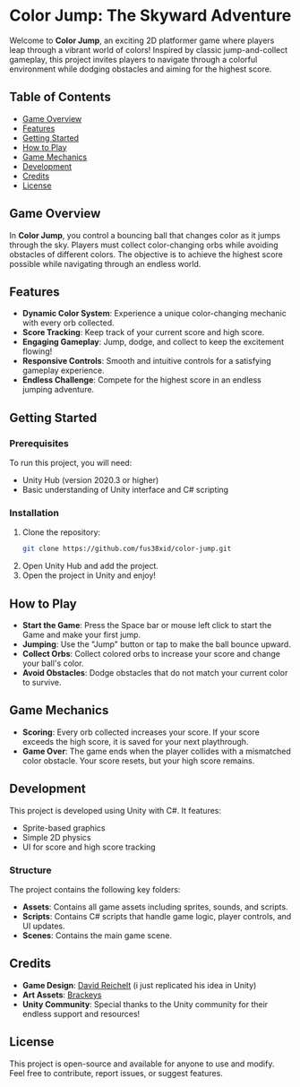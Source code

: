 # Color Jump: The Skyward Adventure

Welcome to **Color Jump**, an exciting 2D platformer game where players leap through a vibrant world of colors! Inspired by classic jump-and-collect gameplay, this project invites players to navigate through a colorful environment while dodging obstacles and aiming for the highest score.

## Table of Contents
- [Game Overview](#game-overview)
- [Features](#features)
- [Getting Started](#getting-started)
- [How to Play](#how-to-play)
- [Game Mechanics](#game-mechanics)
- [Development](#development)
- [Credits](#credits)
- [License](#license)

## Game Overview
In **Color Jump**, you control a bouncing ball that changes color as it jumps through the sky. Players must collect color-changing orbs while avoiding obstacles of different colors. The objective is to achieve the highest score possible while navigating through an endless world.

## Features
- **Dynamic Color System**: Experience a unique color-changing mechanic with every orb collected.
- **Score Tracking**: Keep track of your current score and high score.
- **Engaging Gameplay**: Jump, dodge, and collect to keep the excitement flowing!
- **Responsive Controls**: Smooth and intuitive controls for a satisfying gameplay experience.
- **Endless Challenge**: Compete for the highest score in an endless jumping adventure.

## Getting Started

### Prerequisites
To run this project, you will need:
- Unity Hub (version 2020.3 or higher)
- Basic understanding of Unity interface and C# scripting

### Installation
1. Clone the repository:
    ```bash
    git clone https://github.com/fus38xid/color-jump.git
    ```
2. Open Unity Hub and add the project.
3. Open the project in Unity and enjoy!

## How to Play
- **Start the Game**: Press the Space bar or mouse left click to start the Game and make your first jump.
- **Jumping**: Use the "Jump" button or tap to make the ball bounce upward.
- **Collect Orbs**: Collect colored orbs to increase your score and change your ball's color.
- **Avoid Obstacles**: Dodge obstacles that do not match your current color to survive.

## Game Mechanics
- **Scoring**: Every orb collected increases your score. If your score exceeds the high score, it is saved for your next playthrough.
- **Game Over**: The game ends when the player collides with a mismatched color obstacle. Your score resets, but your high score remains.

## Development
This project is developed using Unity with C#. It features:
- Sprite-based graphics
- Simple 2D physics
- UI for score and high score tracking

### Structure
The project contains the following key folders:
- **Assets**: Contains all game assets including sprites, sounds, and scripts.
- **Scripts**: Contains C# scripts that handle game logic, player controls, and UI updates.
- **Scenes**: Contains the main game scene.

## Credits
- **Game Design**: [David Reichelt](https://color-switch.fandom.com/wiki/Color_Switch) (i just replicated his idea in Unity)  
- **Art Assets**: [Brackeys](https://github.com/Brackeys/Color-Switch-Replica/blob/master/Color%20Switch%20Replica/Assets/Small%20Circle.psd)
- **Unity Community**: Special thanks to the Unity community for their endless support and resources!

## License
This project is open-source and available for anyone to use and modify. Feel free to contribute, report issues, or suggest features.
